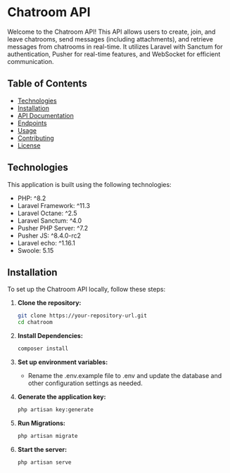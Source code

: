 # Chatroom API

Welcome to the Chatroom API! This API allows users to create, join, and leave chatrooms, send messages (including attachments), and retrieve messages from chatrooms in real-time. It utilizes Laravel with Sanctum for authentication, Pusher for real-time features, and WebSocket for efficient communication.

## Table of Contents

- [Technologies](#technologies)
- [Installation](#installation)
- [API Documentation](#api-documentation)
- [Endpoints](#endpoints)
- [Usage](#usage)
- [Contributing](#contributing)
- [License](#license)

## Technologies

This application is built using the following technologies:

- PHP: ^8.2
- Laravel Framework: ^11.3
- Laravel Octane: ^2.5
- Laravel Sanctum: ^4.0
- Pusher PHP Server: ^7.2
- Pusher JS: ^8.4.0-rc2
- Laravel echo: ^1.16.1
- Swoole: 5.15

## Installation

To set up the Chatroom API locally, follow these steps:

1. **Clone the repository:**
   ```bash
   git clone https://your-repository-url.git
   cd chatroom

2. **Install Dependencies:**
   ```bash
   composer install

3. **Set up environment variables:**
    - Rename the .env.example file to .env and update the database and other configuration settings as needed.

4. **Generate the application key:**
   ```bash
   php artisan key:generate

5. **Run Migrations:**
   ```bash
   php artisan migrate

5. **Start the server:**
   ```bash
   php artisan serve

